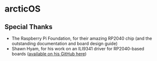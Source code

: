 # arcticOS

## Special Thanks
- The Raspberry Pi Foundation, for their amazing RP2040 chip (and the outstanding documentation and board design guide)
- Shawn Hyam, for his work on an ILI9341 driver for RP2040-based boards ([available on his GitHub here](https://github.com/shawnhyam/pico/tree/main/ili9341))
